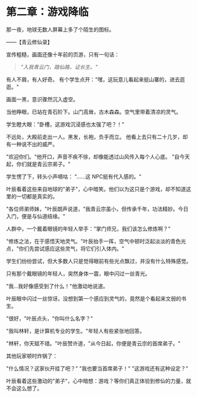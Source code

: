 # 第二章：游戏降临

那一夜，地球无数人屏幕上多了个陌生的图标。

——【青云修仙录】

宣传粗糙，画面还像十年前的页游，只有一句话：

> *"入我青云门，踏仙路，证长生。"*

有人不屑，有人好奇。
有个学生点开："嘿，这玩意儿看起来挺山寨的，进去逛逛。"

画面一黑，意识骤然沉入虚空。

当他睁眼，已站在青石阶下。山门高耸，古木森森。空气里带着清凉的灵气。

学生瞪大眼："卧槽，这游戏沉浸感也太强了吧？！"

不远处，大殿前走出一人。黑发，长袍，负手而立。
他看上去只有二十几岁，却有一种说不出的威严。

"欢迎你们。"他开口，声音不疾不徐，却像能透过山风传入每个人心底。
"自今天起，你们就是青云宗弟子。"

学生愣了下，转头小声嘀咕：
"……这 NPC挺有代入感的。"

叶辰看着这些来自地球的"弟子"，心中暗笑。他们以为这只是个游戏，却不知道这里的一切都是真实的。

"各位师弟师妹，"叶辰朗声说道，"我青云宗虽小，但传承千年，功法精妙。今日入门，便是与仙道结缘。"

人群中，一个戴着眼镜的年轻人举手："掌门师兄，我们该怎么修炼啊？"

"修炼之法，在于感悟天地灵气。"叶辰抬手一挥，空气中顿时泛起淡淡的青色光点，"你们先尝试感应这些灵气，将它们引入体内。"

学生们纷纷尝试，但大多数人只是觉得眼前有些光点飘过，并没有什么特殊感觉。

只有那个戴眼镜的年轻人，突然身体一震，眼中闪过一丝青光。

"我...我好像感受到了什么！"他激动地说道。

叶辰眼中闪过一丝惊讶。没想到第一个感应到灵气的，竟然是个看起来文弱的书生。

"很好，"叶辰点头，"你叫什么名字？"

"我叫林轩，是计算机专业的学生。"年轻人有些紧张地回答。

"林轩，你天赋不错。"叶辰赞许道，"从今日起，你便是青云宗的首席弟子。"

其他玩家顿时炸锅了：

"什么情况？这家伙开挂了吧？"
"我也要当首席弟子！"
"这游戏还有这种设定？"

叶辰看着这些激动的"弟子"，心中暗想：游戏？等你们真正体验到修仙的力量，就不会这么想了。
